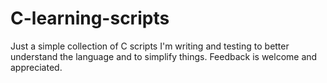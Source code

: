 # C-learning-scripts
Just a simple collection of C scripts I'm writing and testing to better understand the language and to simplify things. Feedback is welcome and appreciated.